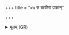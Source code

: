 +++
title = "०७ स ऋषीणां पाशान्"

+++
<details><summary>मूलम् (GR)</summary>

(…) । +++(see 1abcd)+++  
स ऋषीणां पाशान् (…) ॥ +++(see 1(e)fg)+++
</details>